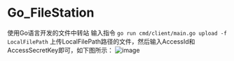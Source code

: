 # Go_FileStation
使用Go语言开发的文件中转站
输入指令
`go run cmd/client/main.go upload -f LocalFilePath`
上传LocalFilePath路径的文件，然后输入AccessId和AccessSecretKey即可，如下图所示：
![image](https://user-images.githubusercontent.com/34771729/168419384-2365ede0-4b92-4f0b-afde-858794937b3f.png)
